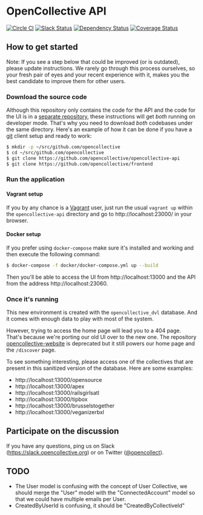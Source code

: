 # OpenCollective API

[![Circle CI](https://circleci.com/gh/opencollective/opencollective-api/tree/master.svg?style=shield)](https://circleci.com/gh/opencollective/opencollective-api/tree/master)
[![Slack Status](https://slack.opencollective.org/badge.svg)](https://slack.opencollective.org)
[![Dependency Status](https://david-dm.org/opencollective/opencollective-api.svg)](https://david-dm.org/opencollective/opencollective-api)
[![Coverage Status](https://coveralls.io/repos/github/opencollective/opencollective-api/badge.svg)](https://coveralls.io/github/opencollective/opencollective-api)


## How to get started

Note: If you see a step below that could be improved (or is outdated),
please update instructions. We rarely go through this process
ourselves, so your fresh pair of eyes and your recent experience with
it, makes you the best candidate to improve them for other users.

### Download the source code

Although this repository only contains the code for the API and the
code for the UI is in a [separate
repository](https://github.com/opencollective/frontend), these
instructions will get *both* running on developer mode. That's why you
need to download *both* codebases under the same directory. Here's an
example of how it can be done if you have a
[git](https://git-scm.com/) client setup and ready to work:

```bash
$ mkdir -p ~/src/github.com/opencollective
$ cd ~/src/github.com/opencollective
$ git clone https://github.com/opencollective/opencollective-api
$ git clone https://github.com/opencollective/frontend
```

### Run the application

#### Vagrant setup

If you by any chance is a [Vagrant](https://www.vagrantup.com/) user,
just run the usual `vagrant up` within the `opencollective-api`
directory and go to http://localhost:23000/ in your browser.

#### Docker setup

If you prefer using `docker-compose` make sure it's installed and
working and then execute the following command:

```bash
$ docker-compose -f docker/docker-compose.yml up --build
```

Then you'll be able to access the UI from http://localhost:13000 and
the API from the address http://localhost:23060.

### Once it's running

This new environment is created with the `opencollective_dvl`
database. And it comes with enough data to play with most of the
system.

However, trying to access the home page will lead you to a 404
page. That's because we're porting our old UI over to the new one. The
repository
[opencollective-website](http://github.com/opencollective/opencollective-website/)
is deprecated but it still powers our home page and the `/discover`
page.

To see something interesting, please access one of the collectives
that are present in this sanitized version of the database. Here are
some examples:

- http://localhost:13000/opensource
- http://localhost:13000/apex
- http://localhost:13000/railsgirlsatl
- http://localhost:13000/tipbox
- http://localhost:13000/brusselstogether
- http://localhost:13000/veganizerbxl
  
## Participate on the discussion

If you have any questions, ping us on Slack
(https://slack.opencollective.org) or on Twitter
([@opencollect](https://twitter.com/opencollect)).

## TODO

- The User model is confusing with the concept of User Collective, we
  should merge the "User" model with the "ConnectedAccount" model so
  that we could have multiple emails per User.
- CreatedByUserId is confusing, it should be "CreatedByCollectiveId"
